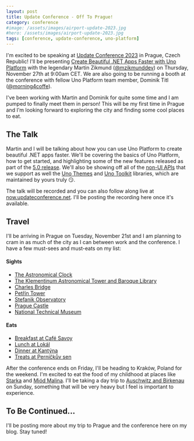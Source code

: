 ```yaml
---
layout: post
title: Update Conference - Off To Prague!
category: conference
#image: /assets/images/airport-update-2023.jpg
#hero: /assets/images/airport-update-2023.jpg
tags: [conference, update-conference, uno-platform]
---
```


I'm excited to be speaking at [Update Conference 2023][update-conf-site] in Prague, Czech Republic! I'll be presenting [Create Beautiful .NET Apps Faster with Uno Platform][update-conf-uno-talk] with the legendary Martin Zikmund ([@mzikmunddev][martin-twitter]) on Thursday, November 27th at 9:00am CET. We are also going to be running a booth at the conference with fellow Uno Platform team member, Dominik Titl ([@morning4coffe][dominik-twitter]).

I've been working with Martin and Dominik for quite some time and I am pumped to finally meet them in person! This will be my first time in Prague and I'm looking forward to exploring the city and finding some cool places to eat.

## The Talk

Martin and I will be talking about how you can use Uno Platform to create beautiful .NET apps faster. We'll be covering the basics of Uno Platform, how to get started, and highlighting some of the new features released as part of the [5.0 release][uno-5-release]. We'll also be showing off all of the [non-UI APIs][uno-nonui-apis] that we support as well the [Uno Themes][uno-themes] and [Uno Toolkit][uno-toolkit] libraries, which are maintained by yours truly :smirk:.

The talk will be recorded and you can also follow along live at [now.updateconference.net][update-livestream]. I'll be posting the recording here once it's available.

## Travel

I'll be arriving in Prague on Tuesday, November 21st and I am planning to cram in as much of the city as I can between work and the conference. I have a few must-sees and must-eats on my list:

#### Sights

- [The Astronomical Clock][astro-clock]
- [The Klementinum Astronomical Tower and Baroque Library][klementinum]
- [Charles Bridge][charles-bridge]
- [Petřín Tower][petrin-tower]
- [Stefanik Observatory][stefanik-observatory]
- [Prague Castle][prague-castle]
- [National Technical Museum][tech-museum]

#### Eats

- [Breakfast at Café Savoy][cafe-savoy]
- [Lunch at Lokál][lokal]
- [Dinner at Kantýna][kantyna]
- [Treats at Perníčkův sen][gingerbread-house]

After the conference ends on Friday, I'll be heading to Kraków, Poland for the weekend. I'm excited to eat the food of my childhood at places like [Starka][starka] and [Miód Malina][miod-malina]. I'll be taking a day trip to [Auschwitz and Birkenau][auschwitz-birkenau] on Sunday, something that will be very heavy but I feel is important to experience.

## To Be Continued...

I'll be posting more about my trip to Prague and the conference here on my blog. Stay tuned!

[update-conf-site]: https://www.updateconference.net/en
[update-conf-uno-talk]: https://www.updateconference.net/en/2023/session/create-beautiful--net-apps-faster-with-uno-platform
[martin-twitter]: https://twitter.com/mzikmunddev
[dominik-twitter]: https://twitter.com/morning4coffe
[uno-5-release]: https://platform.uno/blog/uno-platform-5-0/
[uno-themes]: https://github.com/unoplatform/Uno.Themes
[uno-toolkit]: https://github.com/unoplatform/Uno.Toolkit.UI
[update-livestream]: https://now.updateconference.net/
[uno-nonui-apis]: https://platform.uno/docs/articles/using-uno-ui.html#winrt-features-non-visual-apis
[lokal]: https://lokal.ambi.cz/en/
[kantyna]: https://www.kantyna.ambi.cz/en/
[cafe-savoy]: https://cafesavoy.ambi.cz/en/
[gingerbread-house]: https://www.prague.eu/en/object/food/2783/pernickuv-sen-the-gingerbread-mans-dream
[tech-museum]: https://www.ntm.cz/en
[prague-castle]: https://www.hrad.cz/en/prague-castle-for-visitors
[stefanik-observatory]: https://www.planetum.cz/stefanik_observatory/
[petrin-tower]: https://www.prague.eu/en/object/places/116/petrin-lookout-tower-petrinska-rozhledna
[charles-bridge]: https://www.prague.eu/en/object/places/93/charles-bridge-karluv-most
[klementinum]: https://www.prague.eu/en/object/places/4071/the-clementinum-astronomical-tower-and-baroque-library
[astro-clock]: https://www.prague.eu/en/object/places/3129/astronomical-clock
[miod-malina]: https://miodmalina.pl/
[starka]: https://www.starka-restauracja.pl/en/
[auschwitz-birkenau]: https://www.auschwitz.org/en/